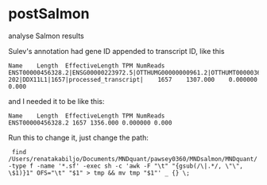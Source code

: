 # postSalmon
analyse Salmon results

Sulev's annotation had gene ID appended to transcript ID, like this <br>

```
Name	Length	EffectiveLength	TPM	NumReads
ENST00000456328.2|ENSG00000223972.5|OTTHUMG00000000961.2|OTTHUMT00000362751.1|DDX11L1-202|DDX11L1|1657|processed_transcript|	1657	1307.000	0.000000	0.000
```
and I needed it to be like this:
```
Name	Length	EffectiveLength	TPM	NumReads
ENST00000456328.2 1657 1356.000 0.000000 0.000
```
Run this to change it, just change the path:
```
 find /Users/renatakabiljo/Documents/MNDquant/pawsey0360/MNDsalmon/MNDquant/ -type f -name '*.sf' -exec sh -c 'awk -F "\t" "{gsub(/\|.*/, \"\", \$1)}1" OFS="\t" "$1" > tmp && mv tmp "$1"' _ {} \;  
```
